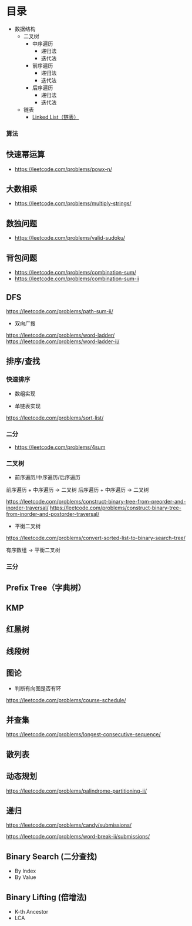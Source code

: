 # 目录

- 数据结构
  - 二叉树
    - 中序遍历
      - 递归法
      - 迭代法
    - 前序遍历
      - 递归法
      - 迭代法
    - 后序遍历
      - 递归法
      - 迭代法
  - 链表
    - [Linked List（链表）](linked-listff08-lian-biao-ff09.md)

### 算法

## 快速幂运算

- https://leetcode.com/problems/powx-n/

## 大数相乘

- https://leetcode.com/problems/multiply-strings/

## 数独问题

- https://leetcode.com/problems/valid-sudoku/

## 背包问题

- https://leetcode.com/problems/combination-sum/
- https://leetcode.com/problems/combination-sum-ii

## DFS

https://leetcode.com/problems/path-sum-ii/

- 双向广搜

https://leetcode.com/problems/word-ladder/
https://leetcode.com/problems/word-ladder-ii/

## 排序/查找

### 快速排序

- 数组实现

- 单链表实现

https://leetcode.com/problems/sort-list/

### 二分

- https://leetcode.com/problems/4sum

### 二叉树

- 前序遍历/中序遍历/后序遍历

前序遍历 + 中序遍历 -> 二叉树
后序遍历 + 中序遍历 -> 二叉树

https://leetcode.com/problems/construct-binary-tree-from-preorder-and-inorder-traversal/
https://leetcode.com/problems/construct-binary-tree-from-inorder-and-postorder-traversal/

- 平衡二叉树

https://leetcode.com/problems/convert-sorted-list-to-binary-search-tree/

有序数组 -> 平衡二叉树

### 三分

## Prefix Tree（字典树）

## KMP

## 红黑树

## 线段树

## 图论

- 判断有向图是否有环

https://leetcode.com/problems/course-schedule/

## 并查集

https://leetcode.com/problems/longest-consecutive-sequence/

## 散列表

## 动态规划

https://leetcode.com/problems/palindrome-partitioning-ii/

## 递归

https://leetcode.com/problems/candy/submissions/

https://leetcode.com/problems/word-break-ii/submissions/

## Binary Search (二分查找)

- By Index
- By Value

## Binary Lifting (倍增法)

- K-th Ancestor
- LCA
